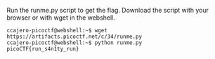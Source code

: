 Run the runme.py script to get the flag. Download the script with your browser or with wget in the webshell.

	ccajero-picoctf@webshell:~$ wget https://artifacts.picoctf.net/c/34/runme.py
	ccajero-picoctf@webshell:~$ python runme.py
	picoCTF{run_s4n1ty_run}